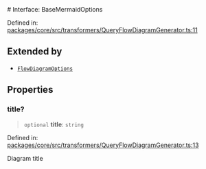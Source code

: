 <div v-pre>
# Interface: BaseMermaidOptions

Defined in: [packages/core/src/transformers/QueryFlowDiagramGenerator.ts:11](https://github.com/mk3008/rawsql-ts/blob/3b53f17d700cf976ce5c49b674a04b41eeb14c40/packages/core/src/transformers/QueryFlowDiagramGenerator.ts#L11)

## Extended by

- [`FlowDiagramOptions`](FlowDiagramOptions.md)

## Properties

### title?

> `optional` **title**: `string`

Defined in: [packages/core/src/transformers/QueryFlowDiagramGenerator.ts:13](https://github.com/mk3008/rawsql-ts/blob/3b53f17d700cf976ce5c49b674a04b41eeb14c40/packages/core/src/transformers/QueryFlowDiagramGenerator.ts#L13)

Diagram title
</div>
